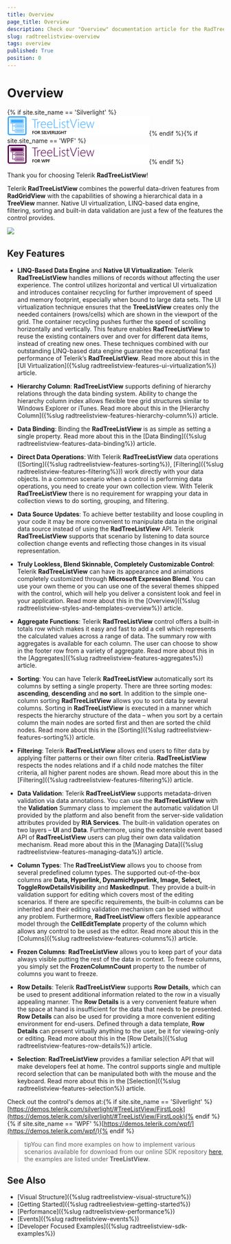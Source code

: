 ```yaml
---
title: Overview
page_title: Overview
description: Check our "Overview" documentation article for the RadTreeListView WPF control.
slug: radtreelistview-overview
tags: overview
published: True
position: 0
---
```

# Overview

{% if site.site_name == 'Silverlight' %}![](images/RadTreeListViewSl.png){% endif %}{% if site.site_name == 'WPF' %}![](images/RadTreeListViewWPF.png){% endif %}

Thank you for choosing Telerik __RadTreeListView__! 

Telerik __RadTreeListView__ combines the powerful data-driven features from __RadGridView__ with the capabilities of showing a hierarchical data in a __TreeView__ manner. Native UI virtualization, LINQ-based data engine, filtering, sorting and built-in data validation are just a few of the features the control provides.

![](images/RadTreeListView_Overview_03.png)

## Key Features

* __LINQ-Based Data Engine__ and __Native UI Virtualization__: Telerik __RadTreeListView__ handles millions of records without affecting the user experience. The control utilizes horizontal and vertical UI virtualization and introduces container recycling for further improvement of speed and memory footprint, especially when bound to large data sets. The UI virtualization technique ensures that the __TreeListView__ creates only the needed containers (rows/cells) which are shown in the viewport of the grid. The container recycling pushes further the speed of scrolling horizontally and vertically. This feature enables __RadTreeListView__ to reuse the existing containers over and over for different data items, instead of creating new ones. These techniques combined with our outstanding LINQ-based data engine guarantee the exceptional fast performance of Telerik’s __RadTreeListView__. Read more about this in the [UI Virtualization]({%slug radtreelistview-features-ui-virtualization%}) article.

* __Hierarchy Column__: __RadTreeListView__ supports defining of hierarchy relations through the data binding system. Ability to change the hierarchy column index allows flexible tree grid structures similar to Windows Explorer or iTunes. Read more about this in the [Hierarchy Column]({%slug radtreelistview-features-hierarchy-column%}) article.

* __Data Binding__: Binding the __RadTreeListView__ is as simple as setting a single property. Read more about this in the [Data Binding]({%slug radtreelistview-features-data-binding%}) article.

* __Direct Data Operations__: With Telerik __RadTreeListView__ data operations ([Sorting]({%slug radtreelistview-features-sorting%}), [Filtering]({%slug radtreelistview-features-filtering%})) work directly with your data objects. In a common scenario when a control is performing data operations, you need to create your own collection view. With Telerik __RadTreeListView__ there is no requirement for wrapping your data in collection views to do sorting, grouping, and filtering.

* __Data Source Updates__: To achieve better testability and loose coupling in your code it may be more convenient to manipulate data in the original data source instead of using the __RadTreeListView__ API. Telerik __RadTreeListView__ supports that scenario by listening to data source collection change events and reflecting those changes in its visual representation.

* __Truly Lookless, Blend Skinnable, Completely Customizable Control__: Telerik __RadTreeListView__ can have its appearance and animations completely customized through __Microsoft Expression Blend__. You can use your own theme or you can use one of the several themes shipped with the control, which will help you deliver a consistent look and feel in your application. Read more about this in the [Overview]({%slug radtreelistview-styles-and-templates-overview%}) article.

* __Aggregate Functions__: Telerik __RadTreeListView__ control offers a built-in totals row which makes it easy and fast to add a cell which represents the calculated values across a range of data. The summary row with aggregates is available for each column. The user can choose to show in the footer row from a variety of aggregate. Read more about this in the [Aggregates]({%slug radtreelistview-features-aggregates%}) article.

* __Sorting__: You can have Telerik __RadTreeListView__ automatically sort its columns by setting a single property. There are three sorting modes: __ascending__, __descending__ and __no sort__. In addition to the simple one-column sorting __RadTreeListView__ allows you to sort data by several columns. Sorting in __RadTreeListView__ is executed in a manner which respects the hierarchy structure of the data – when you sort by a certain column the main nodes are sorted first and then are sorted the child nodes. Read more about this in the [Sorting]({%slug radtreelistview-features-sorting%}) article.

* __Filtering__: Telerik __RadTreeListView__ allows end users to filter data by applying filter patterns or their own filter criteria. __RadTreeListView__ respects the nodes relations and if a child node matches the filter criteria, all higher parent nodes are shown. Read more about this in the [Filtering]({%slug radtreelistview-features-filtering%}) article.

* __Data Validation__: Telerik __RadTreeListView__ supports metadata-driven validation via data annotations. You can use the __RadTreeListView__ with the __Validation__ Summary class to implement the automatic validation UI provided by the platform and also benefit from the server-side validation attributes provided by __RIA Services__. The built-in validation operates on two layers – __UI__ and __Data__. Furthermore, using the extensible event based API of __RadTreeListView__ users can plug their own data validation mechanism. Read more about this in the [Managing Data]({%slug radtreelistview-features-managing-data%}) article.

* __Column Types__: The __RadTreeListView__ allows you to choose from several predefined column types. The supported out-of-the-box columns are __Data, Hyperlink, DynamicHyperlink, Image, Select, ToggleRowDetailsVisibility__ and __MaskedInput__. They provide a built-in validation support for editing which covers most of the editing scenarios. If there are specific requirements, the built-in columns can be inherited and their editing validation mechanism can be used without any problem. Furthermore, __RadTreeListView__ offers flexible appearance model through the __CellEditTemplate__ property of the column which allows any control to be used as the editor. Read more about this in the [Columns]({%slug radtreelistview-features-columns%}) article.

* __Frozen Columns__: __RadTreeListView__ allows you to keep part of your data always visible putting the rest of the data in context. To freeze columns, you simply set the __FrozenColumnCount__ property to the number of columns you want to freeze.

* __Row Details__: Telerik __RadTreeListView__ supports __Row Details__, which can be used to present additional information related to the row in a visually appealing manner. The __Row Details__ is a very convenient feature when the space at hand is insufficient for the data that needs to be presented. __Row Details__ can also be used for providing a more convenient editing environment for end-users. Defined through a data template, __Row Details__ can present virtually anything to the user, be it for viewing-only or editing. Read more about this in the [Row Details]({%slug radtreelistview-features-row-details%}) article.

* __Selection__: __RadTreeListView__ provides a familiar selection API that will make developers feel at home. The control supports single and multiple record selection that can be manipulated both with the mouse and the keyboard. Read more about this in the [Selection]({%slug radtreelistview-features-selection%}) article.

Check out the control's demos at:{% if site.site_name == 'Silverlight' %}[https://demos.telerik.com/silverlight/#TreeListView/FirstLook](https://demos.telerik.com/silverlight/#TreeListView/FirstLook){% endif %}{% if site.site_name == 'WPF' %}[https://demos.telerik.com/wpf/](https://demos.telerik.com/wpf/){% endif %}

>tipYou can find more examples on how to implement various scenarios available for download from our online SDK repository [here](https://github.com/telerik/xaml-sdk/), the examples are listed under __TreeListView__.       

## See Also

 * [Visual Structure]({%slug radtreelistview-visual-structure%})
 * [Getting Started]({%slug radtreeliestview-getting-started%})
 * [Performance]({%slug radtreelistview-performance%})
 * [Events]({%slug radtreelistview-events%})
 * [Developer Focused Examples]({%slug radtreelistview-sdk-examples%})